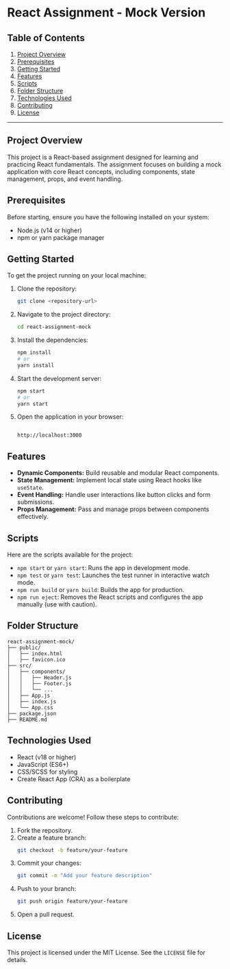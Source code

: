 # React Assignment - Mock Version

## Table of Contents
1. [Project Overview](#project-overview)
2. [Prerequisites](#prerequisites)
3. [Getting Started](#getting-started)
4. [Features](#features)
5. [Scripts](#scripts)
6. [Folder Structure](#folder-structure)
7. [Technologies Used](#technologies-used)
8. [Contributing](#contributing)
9. [License](#license)

---

## Project Overview
This project is a React-based assignment designed for learning and practicing React fundamentals. The assignment focuses on building a mock application with core React concepts, including components, state management, props, and event handling.

## Prerequisites
Before starting, ensure you have the following installed on your system:

- Node.js (v14 or higher)
- npm or yarn package manager

## Getting Started
To get the project running on your local machine:

1. Clone the repository:
   ```bash
   git clone <repository-url>
   ```

2. Navigate to the project directory:
   ```bash
   cd react-assignment-mock
   ```

3. Install the dependencies:
   ```bash
   npm install
   # or
   yarn install
   ```

4. Start the development server:
   ```bash
   npm start
   # or
   yarn start
   ```

5. Open the application in your browser:
   ```

   http://localhost:3000
   ```

## Features
- **Dynamic Components:** Build reusable and modular React components.
- **State Management:** Implement local state using React hooks like `useState`.
- **Event Handling:** Handle user interactions like button clicks and form submissions.
- **Props Management:** Pass and manage props between components effectively.

## Scripts
Here are the scripts available for the project:

- `npm start` or `yarn start`: Runs the app in development mode.
- `npm test` or `yarn test`: Launches the test runner in interactive watch mode.
- `npm run build` or `yarn build`: Builds the app for production.
- `npm run eject`: Removes the React scripts and configures the app manually (use with caution).

## Folder Structure
```
react-assignment-mock/
├── public/
│   ├── index.html
│   ├── favicon.ico
├── src/
│   ├── components/
│   │   ├── Header.js
│   │   ├── Footer.js
│   │   └── ...
│   ├── App.js
│   ├── index.js
│   └── App.css
├── package.json
├── README.md
```

## Technologies Used
- React (v18 or higher)
- JavaScript (ES6+)
- CSS/SCSS for styling
- Create React App (CRA) as a boilerplate

## Contributing
Contributions are welcome! Follow these steps to contribute:
1. Fork the repository.
2. Create a feature branch:
   ```bash
   git checkout -b feature/your-feature
   ```
3. Commit your changes:
   ```bash
   git commit -m "Add your feature description"
   ```
4. Push to your branch:
   ```bash
   git push origin feature/your-feature
   ```
5. Open a pull request.

## License
This project is licensed under the MIT License. See the `LICENSE` file for details.
